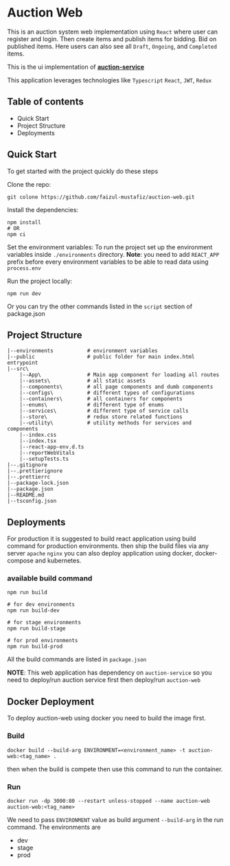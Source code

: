 # Auction Web

This is an auction system web implementation using `React` where user can register and login. Then create items and publish items for bidding. Bid on published items. Here users can also see all `Draft`, `Ongoing`, and `Completed` items.

This is the ui implementation of [**auction-service**](https://github.com/faizul-mustafiz/auction-service.git)

This application leverages technologies like `Typescript` `React`, `JWT`, `Redux`

## Table of contents

- Quick Start
- Project Structure
- Deployments

## Quick Start

To get started with the project quickly do these steps

Clone the repo:

```
git colone https://github.com/faizul-mustafiz/auction-web.git
```

Install the dependencies:

```
npm install
# OR
npm ci
```

Set the environment variables:
To run the project set up the environment variables inside `./environments` directory.
**Note**: you need to add `REACT_APP` prefix before every environment variables to be able to read data using `process.env`

Run the project locally:

```
npm run dev
```

Or you can try the other commands listed in the `script` section of package.json

## Project Structure

```
|--environments           # environment variables
|--public                 # public folder for main index.html entrypoint
|--src\
    |--App\               # Main app component for loading all routes
    |--assets\            # all static assets
    |--components\        # all page components and dumb components
    |--configs\           # different types of configurations
    |--containers\        # all containers for components
    |--enums\             # different type of enums
    |--services\          # different type of service calls
    |--store\             # redux store related functions
    |--utility\           # utility methods for services and components
    |--index.css
    |--index.tsx
    |--react-app-env.d.ts
    |--reportWebVitals
    |--setupTests.ts
|--.gitignore
|--.prettierignore
|--.prettierrc
|--package-lock.json
|--package.json
|--README.md
|--tsconfig.json
```

## Deployments

For production it is suggested to build react application using build command for production environments. then ship the build files via any server `apache` `nginx`
you can also deploy application using docker, docker-compose and kubernetes.

### available build command

```
npm run build

# for dev environments
npm run build-dev

# for stage environments
npm run build-stage

# for prod environments
npm run build-prod
```

All the build commands are listed in `package.json`

**NOTE**: This web application has dependency on `auction-service` so you need to deploy/run auction service first then deploy/run `auction-web`

## Docker Deployment

To deploy auction-web using docker you need to build the image first.

### Build

```
docker build --build-arg ENVIRONMENT=<environment_name> -t auction-web:<tag_name> .
```

then when the build is compete then use this command to run the container.

### Run

```
docker run -dp 3000:80 --restart unless-stopped --name auction-web auction-web:<tag_name>
```

We need to pass `ENVIRONMENT` value as build argument `--build-arg` in the run command. The environments are

- dev
- stage
- prod